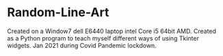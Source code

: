 # Random-Line-Art
Created on a Window7 dell E6440 laptop intel Core i5 64bit AMD.
Created as a Python program to teach myself different ways of using Tkinter widgets.
Jan 2021 during Covid Pandemic lockdown.
